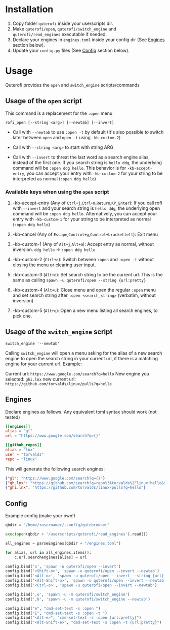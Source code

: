 # Installation
1. Copy folder `quterofi` inside your userscripts dir. 
2. Make `quterofi/open`, `quterofi/switch_engine` and `quterofi/read_engines` executable if needed. 
3. Declare your engines in `engines.toml` inside your config dir (See [Engines](#engines) section below).
4. Update your `config.py` files (See [Config](#config) section below).

# Usage
Quterofi provides the `open` and `switch_engine` scripts/commands

## Usage of the `open` script
This command is a replacement for the `:open` menu
```
rofi_open [--string <arg>] [--newtab] [--invert]
```
- Call with `--newtab` to use `:open -t` by default (It's also possible to switch later between `open` and `open -t` using `-kb-custom-2`)

- Call with `--string <arg>` to start with string ARG 

- Call with `--invert` to threat the last word as a search engine alias, instead of the first one. If you search string is `hello ddg`, the underlying command will be `:open ddg hello`. This behavior is for `-kb-accept-entry`, you can accept your entry with `-kb-custom-2` for your string to be interpreted as normal (`:open ddg hello`)

### Available keys when using the `open` script
1. -kb-accept-entry (Any of `Ctrl+j`,`Ctrl+m`,`Return`,`KP_Enter`): 
  If you call rofi with `--invert` and your search string is `hello ddg`, the underlying open command will be `:open ddg hello`. Alternatively, you can accept your entry with `-kb-custom-1` for your string to be interpreted as normal (`:open ddg hello`)

2. -kb-cancel (Any of `Escape`,`Control+g`,`Control+bracketleft`): 
  Exit menu

3. -kb-custom-1 (Any of `Alt+j`,`Alt+m`): 
  Accept entry as normal, without inversion. `ddg hello` -> `:open ddg hello`

4. -kb-custom-2 (`Ctrl+o`): 
  Switch between `:open` and `:open -t` without closing the menu or clearing user input.

5. -kb-custom-3 (`Alt+o`): 
  Set search string to be the current url. This is the same as calling `spawn -u quterofi/open --string {url:pretty}`

6. -kb-custom-4 (`Alt+u`): 
  Close menu and open the regular `:open` menu and set search string after `:open <search_string>` (verbatim, without inversion)

7. -kb-custom-5 (`Alt+e`): 
  Open a new menu listing all search engines, to pick one.


## Usage of the `switch_engine` script

```
switch_engine '--newtab'
```

Calling `switch_engine` will open a menu asking for the alias of a new search engine to open the search string in your current url, if there is a matching engine for your current url. Example:

Current url: `https://www.google.com/search?q=hello`
New engine you selected: `ghi.lnx`
new current url: `https://github.com/torvalds/linux/pulls?q=hello`


## Engines
Declare engines as follows. Any equivalent toml syntax should work (not tested)

``` toml
[[engines]]
alias = "gl"
url = "https://www.google.com/search?q={}"

[[github_repos]]
alias = "lnx"
user = "torvalds"
repo = "linux"
```

This will generate the following search engines:
``` json
{"gl": "https://www.google.com/search?q={}"}
{"gh.lnx": "https://github.com/search?q=repo%3Atorvalds%2Flinux+hello&type=issues"}
{"ghi.lnx": "https://github.com/torvalds/linux/pulls?q=hello"}
```

## Config
Example config (make your own!)

``` python
qbdir = "/home/<username>/.config/qutebrowser"

exec(open(qbdir + '/userscripts/quterofi/read_engines').read())

all_engines = parseEngines(qbdir + "/engines.toml")

for alias, url in all_engines.items():
    c.url.searchengines[alias] = url

config.bind('o', 'spawn -u quterofi/open --invert')
config.bind('<Shift-o>', 'spawn -u quterofi/open --invert --newtab')
config.bind('<Alt-o>', 'spawn -u quterofi/open --invert --string {url}')
config.bind('<Alt-Shift-o>', 'spawn -u quterofi/open --invert --newtab --string {url}')
config.bind('<Ctrl-o>', 'spawn -u quterofi/open --invert --newtab')

config.bind(',o', 'spawn -u -m quterofi/switch_engine')
config.bind(',O', 'spawn -u -m quterofi/switch_engine --newtab')

config.bind("e", "cmd-set-text -s :open ")
config.bind("E", "cmd-set-text -s :open -t ")
config.bind("<Alt-e>", "cmd-set-text -s :open {url:pretty}")
config.bind("<Alt-Shift-e>", "cmd-set-text -s :open -t {url:pretty}")
```
